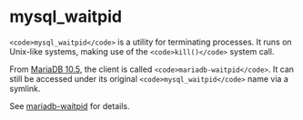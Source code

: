 
# mysql_waitpid

`<code>mysql_waitpid</code>` is a utility for terminating processes. It runs on Unix-like systems, making use of the `<code>kill()</code>` system call.


From [MariaDB 10.5](../../../release-notes/mariadb-community-server/what-is-mariadb-105.md), the client is called `<code>mariadb-waitpid</code>`. It can still be accessed under its original `<code>mysql_waitpid</code>` name via a symlink.



See [mariadb-waitpid](../mariadb-waitpid.md) for details.

